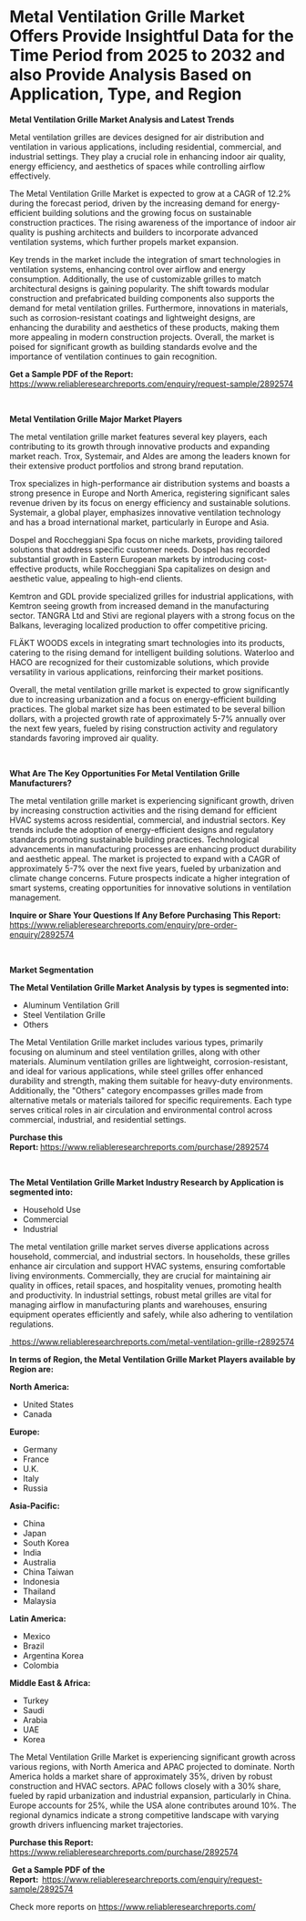 <p><h1>Metal Ventilation Grille Market Offers Provide Insightful Data for the Time Period from 2025 to 2032 and also Provide Analysis Based on Application, Type, and Region</h1></p><p><strong>Metal Ventilation Grille Market Analysis and Latest Trends</strong></p>
<p><p>Metal ventilation grilles are devices designed for air distribution and ventilation in various applications, including residential, commercial, and industrial settings. They play a crucial role in enhancing indoor air quality, energy efficiency, and aesthetics of spaces while controlling airflow effectively.</p><p>The Metal Ventilation Grille Market is expected to grow at a CAGR of 12.2% during the forecast period, driven by the increasing demand for energy-efficient building solutions and the growing focus on sustainable construction practices. The rising awareness of the importance of indoor air quality is pushing architects and builders to incorporate advanced ventilation systems, which further propels market expansion.</p><p>Key trends in the market include the integration of smart technologies in ventilation systems, enhancing control over airflow and energy consumption. Additionally, the use of customizable grilles to match architectural designs is gaining popularity. The shift towards modular construction and prefabricated building components also supports the demand for metal ventilation grilles. Furthermore, innovations in materials, such as corrosion-resistant coatings and lightweight designs, are enhancing the durability and aesthetics of these products, making them more appealing in modern construction projects. Overall, the market is poised for significant growth as building standards evolve and the importance of ventilation continues to gain recognition.</p></p>
<p><strong>Get a Sample PDF of the Report:&nbsp;</strong> <a href="https://www.reliableresearchreports.com/enquiry/request-sample/2892574?utm_campaign=3313&utm_medium=2&utm_source=Github&utm_content=ia&utm_term=15032025&utm_id=metal-ventilation-grille">https://www.reliableresearchreports.com/enquiry/request-sample/2892574</a></p>
<p>&nbsp;</p>
<p><strong>Metal Ventilation Grille Major Market Players</strong></p>
<p><p>The metal ventilation grille market features several key players, each contributing to its growth through innovative products and expanding market reach. Trox, Systemair, and Aldes are among the leaders known for their extensive product portfolios and strong brand reputation. </p><p>Trox specializes in high-performance air distribution systems and boasts a strong presence in Europe and North America, registering significant sales revenue driven by its focus on energy efficiency and sustainable solutions. Systemair, a global player, emphasizes innovative ventilation technology and has a broad international market, particularly in Europe and Asia.</p><p>Dospel and Roccheggiani Spa focus on niche markets, providing tailored solutions that address specific customer needs. Dospel has recorded substantial growth in Eastern European markets by introducing cost-effective products, while Roccheggiani Spa capitalizes on design and aesthetic value, appealing to high-end clients.</p><p>Kemtron and GDL provide specialized grilles for industrial applications, with Kemtron seeing growth from increased demand in the manufacturing sector. TANGRA Ltd and Stivi are regional players with a strong focus on the Balkans, leveraging localized production to offer competitive pricing. </p><p>FLÄKT WOODS excels in integrating smart technologies into its products, catering to the rising demand for intelligent building solutions. Waterloo and HACO are recognized for their customizable solutions, which provide versatility in various applications, reinforcing their market positions.</p><p>Overall, the metal ventilation grille market is expected to grow significantly due to increasing urbanization and a focus on energy-efficient building practices. The global market size has been estimated to be several billion dollars, with a projected growth rate of approximately 5-7% annually over the next few years, fueled by rising construction activity and regulatory standards favoring improved air quality.</p></p>
<p>&nbsp;</p>
<p><strong>What Are The Key Opportunities For Metal Ventilation Grille Manufacturers?</strong></p>
<p><p>The metal ventilation grille market is experiencing significant growth, driven by increasing construction activities and the rising demand for efficient HVAC systems across residential, commercial, and industrial sectors. Key trends include the adoption of energy-efficient designs and regulatory standards promoting sustainable building practices. Technological advancements in manufacturing processes are enhancing product durability and aesthetic appeal. The market is projected to expand with a CAGR of approximately 5-7% over the next five years, fueled by urbanization and climate change concerns. Future prospects indicate a higher integration of smart systems, creating opportunities for innovative solutions in ventilation management.</p></p>
<p><strong>Inquire or Share Your Questions If Any Before Purchasing This Report:</strong> <a href="https://www.reliableresearchreports.com/enquiry/pre-order-enquiry/2892574?utm_campaign=3313&utm_medium=2&utm_source=Github&utm_content=ia&utm_term=15032025&utm_id=metal-ventilation-grille">https://www.reliableresearchreports.com/enquiry/pre-order-enquiry/2892574</a></p>
<p>&nbsp;</p>
<p><strong>Market Segmentation</strong></p>
<p><strong>The Metal Ventilation Grille Market Analysis by types is segmented into:</strong></p>
<p><ul><li>Aluminum Ventilation Grill</li><li>Steel Ventilation Grille</li><li>Others</li></ul></p>
<p><p>The Metal Ventilation Grille market includes various types, primarily focusing on aluminum and steel ventilation grilles, along with other materials. Aluminum ventilation grilles are lightweight, corrosion-resistant, and ideal for various applications, while steel grilles offer enhanced durability and strength, making them suitable for heavy-duty environments. Additionally, the "Others" category encompasses grilles made from alternative metals or materials tailored for specific requirements. Each type serves critical roles in air circulation and environmental control across commercial, industrial, and residential settings.</p></p>
<p><strong>Purchase this Report:&nbsp;</strong><a href="https://www.reliableresearchreports.com/purchase/2892574?utm_campaign=3313&utm_medium=2&utm_source=Github&utm_content=ia&utm_term=15032025&utm_id=metal-ventilation-grille">https://www.reliableresearchreports.com/purchase/2892574</a></p>
<p>&nbsp;</p>
<p><strong>The Metal Ventilation Grille Market Industry Research by Application is segmented into:</strong></p>
<p><ul><li>Household Use</li><li>Commercial</li><li>Industrial</li></ul></p>
<p><p>The metal ventilation grille market serves diverse applications across household, commercial, and industrial sectors. In households, these grilles enhance air circulation and support HVAC systems, ensuring comfortable living environments. Commercially, they are crucial for maintaining air quality in offices, retail spaces, and hospitality venues, promoting health and productivity. In industrial settings, robust metal grilles are vital for managing airflow in manufacturing plants and warehouses, ensuring equipment operates efficiently and safely, while also adhering to ventilation regulations.</p></p>
<p><a href="https://www.reliableresearchreports.com/metal-ventilation-grille-r2892574?utm_campaign=3313&utm_medium=2&utm_source=Github&utm_content=ia&utm_term=15032025&utm_id=metal-ventilation-grille">&nbsp;https://www.reliableresearchreports.com/metal-ventilation-grille-r2892574</a></p>
<p><strong>In terms of Region, the Metal Ventilation Grille Market Players available by Region are:</strong></p>
<p>
    <p> <strong> North America: </strong>
        <ul>
            <li>United States</li>
            <li>Canada</li>
        </ul>
        </p> 
    <p> <strong> Europe: </strong>
        <ul>
            <li>Germany</li>
            <li>France</li>
            <li>U.K.</li>
            <li>Italy</li>
            <li>Russia</li>
        </ul>
        </p> 
    <p> <strong> Asia-Pacific: </strong>
        <ul>
            <li>China</li>
            <li>Japan</li>
            <li>South Korea</li>
            <li>India</li>
            <li>Australia</li>
            <li>China Taiwan</li>
            <li>Indonesia</li>
            <li>Thailand</li>
            <li>Malaysia</li>
        </ul>
        </p> 
    <p> <strong> Latin America: </strong>
        <ul>
            <li>Mexico</li>
            <li>Brazil</li>
            <li>Argentina Korea</li>
            <li>Colombia</li>
        </ul>
        </p> 
    <p> <strong> Middle East & Africa: </strong>
        <ul>
            <li>Turkey</li>
            <li>Saudi</li>
            <li>Arabia</li>
            <li>UAE</li>
            <li>Korea</li>
        </ul>
    </p>
    </p>
<p><p>The Metal Ventilation Grille Market is experiencing significant growth across various regions, with North America and APAC projected to dominate. North America holds a market share of approximately 35%, driven by robust construction and HVAC sectors. APAC follows closely with a 30% share, fueled by rapid urbanization and industrial expansion, particularly in China. Europe accounts for 25%, while the USA alone contributes around 10%. The regional dynamics indicate a strong competitive landscape with varying growth drivers influencing market trajectories.</p></p>
<p><strong>Purchase this Report: </strong><a href="https://www.reliableresearchreports.com/purchase/2892574?utm_campaign=3313&utm_medium=2&utm_source=Github&utm_content=ia&utm_term=15032025&utm_id=metal-ventilation-grille">https://www.reliableresearchreports.com/purchase/2892574</a></p>
<p>&nbsp;<strong>Get a Sample PDF of the Report:&nbsp;&nbsp;</strong><a href="https://www.reliableresearchreports.com/enquiry/request-sample/2892574?utm_campaign=3313&utm_medium=2&utm_source=Github&utm_content=ia&utm_term=15032025&utm_id=metal-ventilation-grille">https://www.reliableresearchreports.com/enquiry/request-sample/2892574</a></p>
<p><strong></strong></p>
<p>Check more reports on <a href="https://www.reliableresearchreports.com/?utm_campaign=3313&utm_medium=2&utm_source=Github&utm_content=ia&utm_term=15032025&utm_id=metal-ventilation-grille">https://www.reliableresearchreports.com/</a></p>